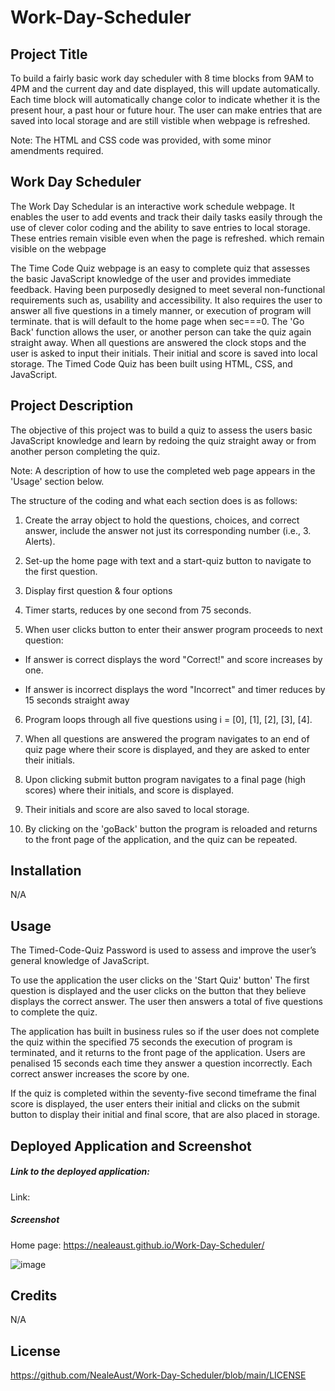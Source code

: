 # Work-Day-Scheduler

## Project Title

To build a fairly basic work day scheduler with 8 time blocks from 9AM to 4PM and the current day and date displayed, this will update automatically. Each time block will automatically change color to indicate whether it is the present hour, a past hour or future hour. The user can make entries that are saved into local storage and are still vistible when webpage is refreshed.  

Note: The HTML and CSS code was provided, with some minor amendments required.

## Work Day Scheduler 

The Work Day Schedular is an interactive work schedule webpage.  It enables the user to add events and track their daily tasks easily through the use of clever color coding and the ability to save entries to local storage.  These entries remain visible even when the page is refreshed. which remain visible on the webpage 

The Time Code Quiz webpage is an easy to complete quiz that assesses the basic JavaScript knowledge of the user and provides immediate feedback. Having been purposedly designed to meet several non-functional requirements such as, usability and accessibility. It also requires the user to answer all five questions in a timely manner, or execution of program will terminate.
 that is will default to the home page when sec===0. The 'Go Back' function allows the user, or another person can take the quiz again straight away. When all questions are answered the clock stops and the user is asked to input their initials. Their initial and score is saved into local storage. The Timed Code Quiz has been built using HTML, CSS, and JavaScript. 

## Project Description

The objective of this project was to build a quiz to assess the users basic JavaScript knowledge and learn by redoing the quiz straight away or from another person completing the quiz.

Note: A description of how to use the completed web page appears in the 'Usage' section below.

The structure of the coding and what each section does is as follows:

1. Create the array object to hold the questions, choices, and correct answer, include the answer not just its corresponding number (i.e., 3. Alerts).

2. Set-up the home page with text and a start-quiz button to navigate to the first question.

3. Display first question & four options

4. Timer starts, reduces by one second from 75 seconds.

5. When user clicks button to enter their answer program proceeds to next question:
- If answer is correct displays the word "Correct!" and score increases by one.

- If answer is incorrect displays the word "Incorrect" and timer reduces by 15 seconds straight away 

6. Program loops through all five questions using i = [0], [1], [2], [3], [4].

7. When all questions are answered the program navigates to an end of quiz page where their score is displayed, and they are asked to enter their initials. 

8.  Upon clicking submit button program navigates to a final page (high scores) where their initials, and score is displayed.

9. Their initials and score are also saved to local storage.

10. By clicking on the 'goBack' button the program is reloaded and returns to the front page of the application, and the quiz can be repeated.

## Installation

N/A

## Usage

The Timed-Code-Quiz Password is used to assess and improve the user’s general knowledge of JavaScript. 

To use the application the user clicks on the 'Start Quiz' button' The first question is displayed and the user clicks on the button that they believe displays the correct answer. The user then answers a total of five questions to complete the quiz. 

The application has built in business rules so if the user does not complete the quiz within the specified 75 seconds the execution of program is terminated, and it returns to the front page of the application. Users are penalised 15 seconds each time they answer a question incorrectly. Each correct answer increases the score by one.

If the quiz is completed within the seventy-five second timeframe the final score is displayed, the user enters their initial and clicks on the submit button to display their initial and final score, that are also placed in storage.

## Deployed Application and Screenshot

##### Link to the deployed application:

Link:  

##### Screenshot

Home page:  https://nealeaust.github.io/Work-Day-Scheduler/

![image](https://user-images.githubusercontent.com/115671306/209070501-5e2c8569-ebbf-4918-987b-2919a19d3443.png)




## Credits

N/A

## License

https://github.com/NealeAust/Work-Day-Scheduler/blob/main/LICENSE




